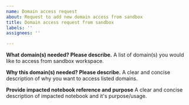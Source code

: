 ```yaml
---
name: Domain access request
about: Request to add new domain access from sandbox
title: Domain access request from sandbox
labels: ''
assignees: ''

---
```


**What domain(s) needed? Please describe.**
A list of domain(s) you would like to access from sandbox workspace.

**Why this domain(s) needed? Please describe.**
A clear and concise description of why you want to access listed domains.

**Provide impacted notebook reference and purpose**
A clear and concise description of impacted notebook and it's purpose/usage.
